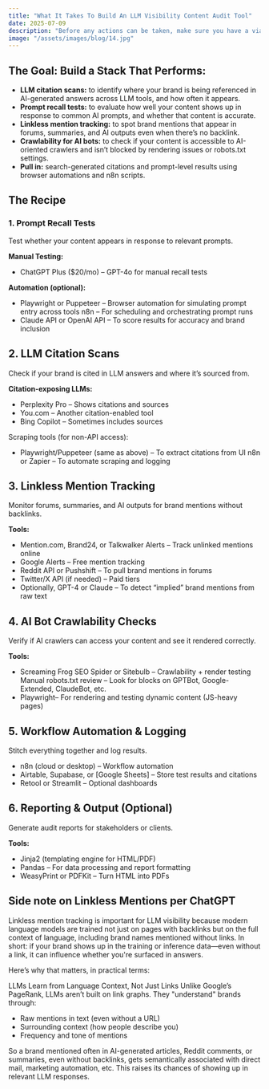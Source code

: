 ```yaml
---
title: "What It Takes To Build An LLM Visibility Content Audit Tool"
date: 2025-07-09
description: "Before any actions can be taken, make sure you have a viable content audit tool."
image: "/assets/images/blog/14.jpg"
---
```

## The Goal: Build a Stack That Performs:
- **LLM citation scans:** to identify where your brand is being referenced in AI-generated answers across LLM tools, and how often it appears.
- **Prompt recall tests:** to evaluate how well your content shows up in response to common AI prompts, and whether that content is accurate.
- **Linkless mention tracking:** to spot brand mentions that appear in forums, summaries, and AI outputs even when there’s no backlink.
- **Crawlability for AI bots:** to check if your content is accessible to AI-oriented crawlers and isn’t blocked by rendering issues or robots.txt settings.
- **Pull in:** search-generated citations and prompt-level results using browser automations and n8n scripts.

## The Recipe
### 1. Prompt Recall Tests
Test whether your content appears in response to relevant prompts.

**Manual Testing:**

- ChatGPT Plus ($20/mo) – GPT-4o for manual recall tests

**Automation (optional):**
- Playwright or Puppeteer – Browser automation for simulating prompt entry across tools
n8n – For scheduling and orchestrating prompt runs
- Claude API or OpenAI API – To score results for accuracy and brand inclusion

## 2. LLM Citation Scans
Check if your brand is cited in LLM answers and where it’s sourced from.

**Citation-exposing LLMs:**

- Perplexity Pro – Shows citations and sources
- You.com – Another citation-enabled tool
- Bing Copilot – Sometimes includes sources

Scraping tools (for non-API access):

- Playwright/Puppeteer (same as above) – To extract citations from UI
n8n or Zapier – To automate scraping and logging

## 3. Linkless Mention Tracking
Monitor forums, summaries, and AI outputs for brand mentions without backlinks.

**Tools:**

- Mention.com, Brand24, or Talkwalker Alerts – Track unlinked mentions online
- Google Alerts – Free mention tracking
- Reddit API or Pushshift – To pull brand mentions in forums
- Twitter/X API (if needed) – Paid tiers
- Optionally, GPT-4 or Claude – To detect “implied” brand mentions from raw text

## 4. AI Bot Crawlability Checks
Verify if AI crawlers can access your content and see it rendered correctly.

**Tools:**

- Screaming Frog SEO Spider or Sitebulb – Crawlability + render testing
Manual robots.txt review – Look for blocks on GPTBot, Google-Extended, ClaudeBot, etc.
- Playwright– For rendering and testing dynamic content (JS-heavy pages)

## 5. Workflow Automation & Logging

Stitch everything together and log results.

- n8n (cloud or desktop) – Workflow automation
- Airtable, Supabase, or [Google Sheets] – Store test results and citations
- Retool or Streamlit – Optional dashboards

## 6. Reporting & Output (Optional)
Generate audit reports for stakeholders or clients.

**Tools:**

- Jinja2 (templating engine for HTML/PDF)
- Pandas – For data processing and report formatting
- WeasyPrint or PDFKit – Turn HTML into PDFs

## Side note on Linkless Mentions per ChatGPT
Linkless mention tracking is important for LLM visibility because modern language models are trained not just on pages with backlinks but on the full context of language, including brand names mentioned without links. In short: if your brand shows up in the training or inference data—even without a link, it can influence whether you're surfaced in answers.

Here’s why that matters, in practical terms:

LLMs Learn from Language Context, Not Just Links Unlike Google’s PageRank, LLMs aren’t built on link graphs. They "understand" brands through:

- Raw mentions in text (even without a URL)
- Surrounding context (how people describe you)
- Frequency and tone of mentions

So a brand mentioned often in AI-generated articles, Reddit comments, or summaries, even without backlinks, gets semantically associated with direct mail, marketing automation, etc. This raises its chances of showing up in relevant LLM responses.
